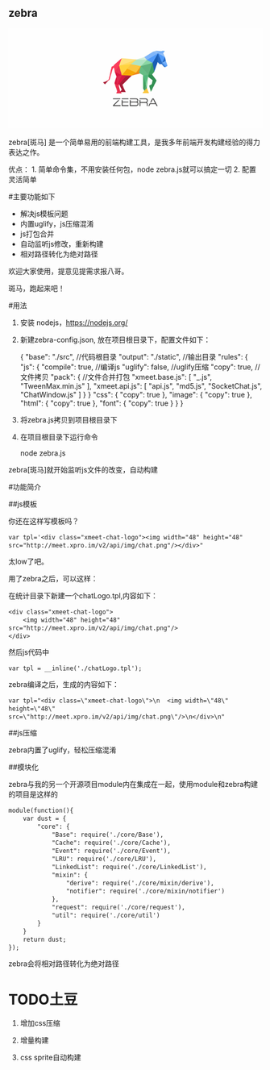 zebra
-------------

![zebra](./zebra.gif)

zebra[斑马] 是一个简单易用的前端构建工具，是我多年前端开发构建经验的得力表达之作。

优点：
	1. 简单命令集，不用安装任何包，node zebra.js就可以搞定一切
	2. 配置灵活简单

#主要功能如下

+ 解决js模板问题
+ 内置uglify，js压缩混淆
+ js打包合并
+ 自动监听js修改，重新构建
+ 相对路径转化为绝对路径

欢迎大家使用，提意见提需求报八哥。

斑马，跑起来吧！


#用法
1. 安装 nodejs，https://nodejs.org/

2. 新建zebra-config.json, 放在项目根目录下，配置文件如下：

	{
		"base": "./src",  //代码根目录
		"output": "./static",   //输出目录
		"rules": {
			"js": {
				"compile": true,  //编译js
				"uglify": false,  //uglify压缩
				"copy": true,     //文件拷贝
				"pack": {         //文件合并打包
					"xmeet.base.js": [
						"_.js",
						"TweenMax.min.js"
					],
					"xmeet.api.js": [
						"api.js",
						"md5.js",
						"SocketChat.js",
						"ChatWindow.js"
					]
				}
			}
			"css": {
				"copy": true
			},
			"image": {
				"copy": true
			},
			"html": {
				"copy": true
			},
			"font": {
				"copy": true
			}
		}
	}

3. 将zebra.js拷贝到项目根目录下

4. 在项目根目录下运行命令

	node zebra.js
	
zebra[斑马]就开始监听js文件的改变，自动构建


#功能简介

##js模板

你还在这样写模板吗？

	var tpl='<div class="xmeet-chat-logo"><img width="48" height="48" src="http://meet.xpro.im/v2/api/img/chat.png"/></div>"

太low了吧。

用了zebra之后，可以这样：

在统计目录下新建一个chatLogo.tpl,内容如下：

	<div class="xmeet-chat-logo">
		<img width="48" height="48" src="http://meet.xpro.im/v2/api/img/chat.png"/>
	</div>

然后js代码中

	var tpl = __inline('./chatLogo.tpl');

zebra编译之后，生成的内容如下：

	var tpl="<div class=\"xmeet-chat-logo\">\n	<img width=\"48\" height=\"48\" src=\"http://meet.xpro.im/v2/api/img/chat.png\"/>\n</div>\n"
	
##js压缩

zebra内置了uglify，轻松压缩混淆



##模块化
	
zebra与我的另一个开源项目module内在集成在一起，使用module和zebra构建的项目是这样的
	
	module(function(){
		var dust = {
			"core": {
				"Base": require('./core/Base'),
				"Cache": require('./core/Cache'),
				"Event": require('./core/Event'),
				"LRU": require('./core/LRU'),
				"LinkedList": require('./core/LinkedList'),
				"mixin": {
					"derive": require('./core/mixin/derive'),
					"notifier": require('./core/mixin/notifier')
				},
				"request": require('./core/request'),
				"util": require('./core/util')
			}
		}
		return dust;
	});
	
zebra会将相对路径转化为绝对路径


# TODO土豆

1. 增加css压缩

2. 增量构建

3. css sprite自动构建
